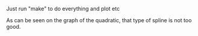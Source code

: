 
Just run "make" to do everything and plot etc

As can be seen on the graph of the quadratic, that type of spline is not too good.
